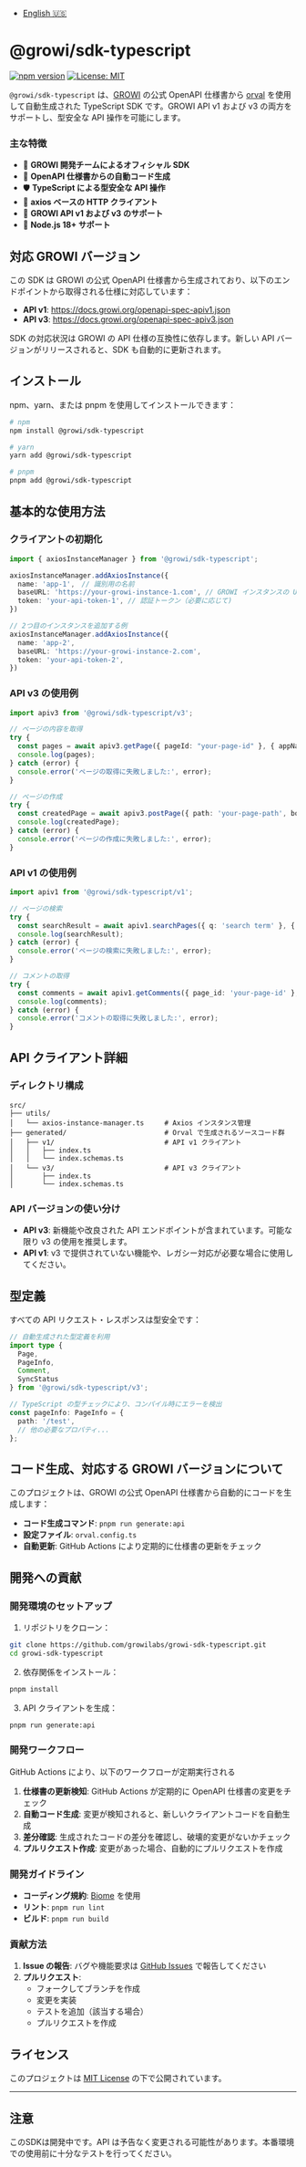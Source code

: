 - [English 🇺🇸](./README.md)

# @growi/sdk-typescript

[![npm version](https://badge.fury.io/js/%40growilabs%2Fgrowi-sdk-typescript.svg)](https://badge.fury.io/js/%40growilabs%2Fgrowi-sdk-typescript)
[![License: MIT](https://img.shields.io/badge/License-MIT-yellow.svg)](https://opensource.org/licenses/MIT)

`@growi/sdk-typescript` は、[GROWI](https://growi.org/) の公式 OpenAPI 仕様書から [orval](https://orval.dev/) を使用して自動生成された TypeScript SDK です。GROWI API v1 および v3 の両方をサポートし、型安全な API 操作を可能にします。

### 主な特徴

- 🏢 **GROWI 開発チームによるオフィシャル SDK**
- 🔄 **OpenAPI 仕様書からの自動コード生成**
- 🛡️ **TypeScript による型安全な API 操作**
- 🚀 **axios ベースの HTTP クライアント**
- 🔗 **GROWI API v1 および v3 のサポート**
- 🎯 **Node.js 18+ サポート**

## 対応 GROWI バージョン

この SDK は GROWI の公式 OpenAPI 仕様書から生成されており、以下のエンドポイントから取得される仕様に対応しています：

- **API v1**: https://docs.growi.org/openapi-spec-apiv1.json
- **API v3**: https://docs.growi.org/openapi-spec-apiv3.json

SDK の対応状況は GROWI の API 仕様の互換性に依存します。新しい API バージョンがリリースされると、SDK も自動的に更新されます。

## インストール

npm、yarn、または pnpm を使用してインストールできます：

```bash
# npm
npm install @growi/sdk-typescript

# yarn
yarn add @growi/sdk-typescript

# pnpm
pnpm add @growi/sdk-typescript
```

## 基本的な使用方法

### クライアントの初期化

```typescript
import { axiosInstanceManager } from '@growi/sdk-typescript';

axiosInstanceManager.addAxiosInstance({  
  name: 'app-1',　// 識別用の名前
  baseURL: 'https://your-growi-instance-1.com', // GROWI インスタンスの URL
  token: 'your-api-token-1', // 認証トークン（必要に応じて)
})

// 2つ目のインスタンスを追加する例
axiosInstanceManager.addAxiosInstance({  
  name: 'app-2',
  baseURL: 'https://your-growi-instance-2.com',
  token: 'your-api-token-2',
})
```

### API v3 の使用例

```typescript
import apiv3 from '@growi/sdk-typescript/v3';

// ページの内容を取得
try {
  const pages = await apiv3.getPage({ pageId: "your-page-id" }, { appName: 'app-1' });
  console.log(pages);
} catch (error) {
  console.error('ページの取得に失敗しました:', error);
}

// ページの作成
try {
  const createdPage = await apiv3.postPage({ path: 'your-page-path', body: "# 新しいページ" }, { appName: 'app-2' });
  console.log(createdPage);
} catch (error) {
  console.error('ページの作成に失敗しました:', error);
}
```

### API v1 の使用例

```typescript
import apiv1 from '@growi/sdk-typescript/v1'; 

// ページの検索
try {
  const searchResult = await apiv1.searchPages({ q: 'search term' }, { appName: 'app-1' });
  console.log(searchResult);
} catch (error) {
  console.error('ページの検索に失敗しました:', error);
}

// コメントの取得
try {
  const comments = await apiv1.getComments({ page_id: 'your-page-id' }, { appName: 'app-2' });
  console.log(comments);
} catch (error) {
  console.error('コメントの取得に失敗しました:', error);
}
```

## API クライアント詳細

### ディレクトリ構成

```
src/
├── utils/
│   └── axios-instance-manager.ts     # Axios インスタンス管理
├── generated/                        # Orval で生成されるソースコード群
│   ├── v1/                           # API v1 クライアント
│   │   ├── index.ts
│   │   └── index.schemas.ts
│   └── v3/                           # API v3 クライアント
│       ├── index.ts
│       └── index.schemas.ts
```

### API バージョンの使い分け

- **API v3**: 新機能や改良された API エンドポイントが含まれています。可能な限り v3 の使用を推奨します。
- **API v1**: v3 で提供されていない機能や、レガシー対応が必要な場合に使用してください。

## 型定義

すべての API リクエスト・レスポンスは型安全です：

```typescript
// 自動生成された型定義を利用
import type { 
  Page, 
  PageInfo,
  Comment,
  SyncStatus
} from '@growi/sdk-typescript/v3';

// TypeScript の型チェックにより、コンパイル時にエラーを検出
const pageInfo: PageInfo = {
  path: '/test',
  // 他の必要なプロパティ...
};
```

## コード生成、対応する GROWI バージョンについて

このプロジェクトは、GROWI の公式 OpenAPI 仕様書から自動的にコードを生成します：

- **コード生成コマンド**: `pnpm run generate:api`
- **設定ファイル**: `orval.config.ts`
- **自動更新**: GitHub Actions により定期的に仕様書の更新をチェック



## 開発への貢献

### 開発環境のセットアップ

1. リポジトリをクローン：
```bash
git clone https://github.com/growilabs/growi-sdk-typescript.git
cd growi-sdk-typescript
```

2. 依存関係をインストール：
```bash
pnpm install
```

3. API クライアントを生成：
```bash
pnpm run generate:api
```

### 開発ワークフロー

GitHub Actions により、以下のワークフローが定期実行される

1. **仕様書の更新検知**: GitHub Actions が定期的に OpenAPI 仕様書の変更をチェック
2. **自動コード生成**: 変更が検知されると、新しいクライアントコードを自動生成
3. **差分確認**: 生成されたコードの差分を確認し、破壊的変更がないかチェック
4. **プルリクエスト作成**: 変更があった場合、自動的にプルリクエストを作成

### 開発ガイドライン

- **コーディング規約**: [Biome](https://biomejs.dev/) を使用
- **リント**: `pnpm run lint`
- **ビルド**: `pnpm run build`

### 貢献方法

1. **Issue の報告**: バグや機能要求は [GitHub Issues](https://github.com/growilabs/growi-sdk-typescript/issues) で報告してください
2. **プルリクエスト**: 
   - フォークしてブランチを作成
   - 変更を実装
   - テストを追加（該当する場合）
   - プルリクエストを作成

## ライセンス

このプロジェクトは [MIT License](./LICENSE) の下で公開されています。

---

## **注意**

このSDKは開発中です。API は予告なく変更される可能性があります。本番環境での使用前に十分なテストを行ってください。